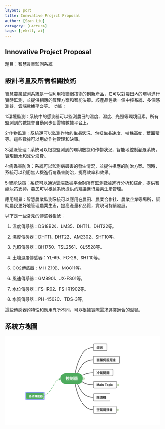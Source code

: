 ```yaml
---
layout: post
title: Innovative Project Proposal
author: [Sean Liu]
category: [Lecture]
tags: [jekyll, ai]
---
```

## Innovative Project Proposal
題目：智慧農業監測系統
## 設計考量及所需相關技術
智慧農業監測系統是一個利用物聯網技術的創新產品，它可以對農田內的環境進行實時監測，並提供相應的管理方案和智能決策。該產品包括一個中控系統、多個感測器、雲端數據平台等。
功能：

1:環境監測：系統中的感測器可以監測農田的溫度、濕度、光照等環境因素。所有監測到的數據會自動同步到雲端數據平台上。

2:作物監測：系統還可以監測作物的生長狀況，包括生長速度、植株高度、葉面積等。這些數據可以用於作物管理和決策。

3:灌溉管理：系統可以根據監測到的環境數據和作物狀況，智能地控制灌溉系統，實現節水和減少浪費。

4:病蟲害防治：系統可以監測病蟲害的發生情況，並提供相應的防治方案。同時，系統可以利用無人機進行病蟲害防治，提高效率和效果。

5:智能決策：系統可以通過雲端數據平台對所有監測數據進行分析和綜合，提供智能決策支持。農民可以根據系統提供的建議進行農業生產管理。

應用場景：智慧農業監測系統可以應用在農田、農業合作社、農業企業等場所，幫助農民更好地管理農業生產，提高產量和品質，實現可持續發展。


以下是一些常見的傳感器型號：

1. 溫度傳感器：DS18B20、LM35、DHT11、DHT22等。

2. 濕度傳感器：DHT11、DHT22、AM2302、SHT10等。

3. 光照傳感器：BH1750、TSL2561、GL5528等。

4. 土壤濕度傳感器：YL-69、FC-28、SHT10等。

5. CO2傳感器：MH-Z19B、MG811等。

6. 風速傳感器：GM8901、JX-FS01等。

7. 水位傳感器：FS-IR02、FS-IR1902等。

8. 水質傳感器：PH-4502C、TDS-3等。

這些傳感器的特性和應用有所不同，可以根據實際需求選擇適合的型號。
## 系統方塊圖
![](https://github.com/sean207cc/MCU-course/blob/main/images/截圖%202023-04-02%20上午12.08.32.png?raw=true)
